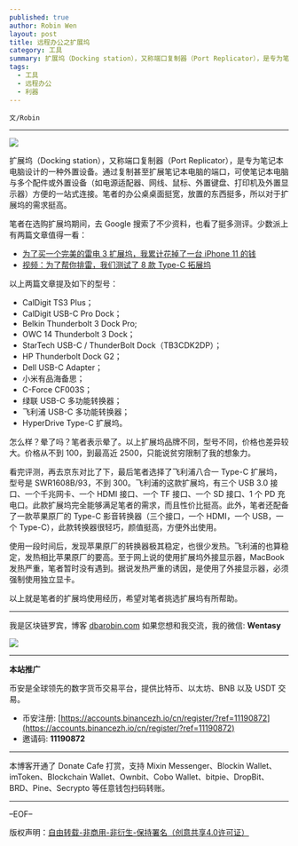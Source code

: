 ```yaml
---
published: true
author: Robin Wen
layout: post
title: 远程办公之扩展坞
category: 工具
summary: 扩展坞（Docking station），又称端口复制器（Port Replicator），是专为笔记本电脑设计的一种外置设备。通过复制甚至扩展笔记本电脑的端口，可使笔记本电脑与多个配件或外置设备（如电源适配器、网线、鼠标、外置键盘、打印机及外置显示器）方便的一站式连接。笔者的办公桌桌面挺宽，放置的东西挺多，所以对于扩展坞的需求挺高。使用一段时间后，发现苹果原厂的转换器极其稳定，也很少发热。飞利浦的也算稳定，发热相比苹果原厂的要高。至于网上说的使用扩展坞外接显示器，MacBook 发热严重，笔者暂时没有遇到。据说发热严重的诱因，是使用了外接显示器，必须强制使用独立显卡。以上就是笔者的扩展坞使用经历，希望对笔者挑选扩展坞有所帮助。
tags:
  - 工具
  - 远程办公
  - 利器
---
```


`文/Robin`

***

![](https://cdn.dbarobin.com/dbielhc.png)

扩展坞（Docking station），又称端口复制器（Port Replicator），是专为笔记本电脑设计的一种外置设备。通过复制甚至扩展笔记本电脑的端口，可使笔记本电脑与多个配件或外置设备（如电源适配器、网线、鼠标、外置键盘、打印机及外置显示器）方便的一站式连接。笔者的办公桌桌面挺宽，放置的东西挺多，所以对于扩展坞的需求挺高。

笔者在选购扩展坞期间，去 Google 搜索了不少资料，也看了挺多测评。少数派上有两篇文章值得一看：

* [为了买一个完美的雷电 3 扩展坞，我累计花掉了一台 iPhone 11 的钱](https://sspai.com/post/59194)
* [视频：为了帮你排雷，我们测试了 8 款 Type-C 拓展坞](https://sspai.com/post/56761)

以上两篇文章提及如下的型号：

* CalDigit TS3 Plus；
* CalDigit USB-C Pro Dock；
* Belkin Thunderbolt 3 Dock Pro;
* OWC 14 Thunderbolt 3 Dock；
* StarTech USB-C / ThunderBolt Dock（TB3CDK2DP）；
* HP Thunderbolt Dock G2；
* Dell USB-C Adapter；
* 小米有品海备思；
* C-Force CF003S；
* 绿联 USB-C 多功能转换器；
* 飞利浦 USB-C 多功能转换器；
* HyperDrive Type-C 扩展坞。

怎么样？晕了吗？笔者表示晕了。以上扩展坞品牌不同，型号不同，价格也差异较大。价格从不到 100，到最高近 2500，只能说贫穷限制了我的想象力。

看完评测，再去京东对比了下，最后笔者选择了飞利浦八合一 Type-C 扩展坞，型号是 SWR1608B/93，不到 300。飞利浦的这款扩展坞，有三个 USB 3.0 接口、一个千兆网卡、一个 HDMI 接口、一个 TF 接口、一个 SD 接口、1 个 PD 充电口。此款扩展坞完全能够满足笔者的需求，而且性价比挺高。此外，笔者还配备了一款苹果原厂的 Type-C 影音转换器（三个接口，一个 HDMI，一个 USB，一个 Type-C），此款转换器很轻巧，颜值挺高，方便外出使用。

使用一段时间后，发现苹果原厂的转换器极其稳定，也很少发热。飞利浦的也算稳定，发热相比苹果原厂的要高。至于网上说的使用扩展坞外接显示器，MacBook 发热严重，笔者暂时没有遇到。据说发热严重的诱因，是使用了外接显示器，必须强制使用独立显卡。

以上就是笔者的扩展坞使用经历，希望对笔者挑选扩展坞有所帮助。

***

我是区块链罗宾，博客 [dbarobin.com](https://dbarobin.com/)
如果您想和我交流，我的微信: **Wentasy**

![](https://cdn.dbarobin.com/v4yywe2.png)

***

**本站推广**

币安是全球领先的数字货币交易平台，提供比特币、以太坊、BNB 以及 USDT 交易。

* 币安注册: [https://accounts.binancezh.io/cn/register/?ref=11190872](https://accounts.binancezh.io/cn/register/?ref=11190872)
* 邀请码: **11190872**

***

本博客开通了 Donate Cafe 打赏，支持 Mixin Messenger、Blockin Wallet、imToken、Blockchain Wallet、Ownbit、Cobo Wallet、bitpie、DropBit、BRD、Pine、Secrypto 等任意钱包扫码转账。

<center>
    <div class="--donate-button"
         data-button-id="f8b9df0d-af9a-460d-8258-d3f435445075"
    ></div>
</center>

***

–EOF–

版权声明：[自由转载-非商用-非衍生-保持署名（创意共享4.0许可证）](http://creativecommons.org/licenses/by-nc-nd/4.0/deed.zh)